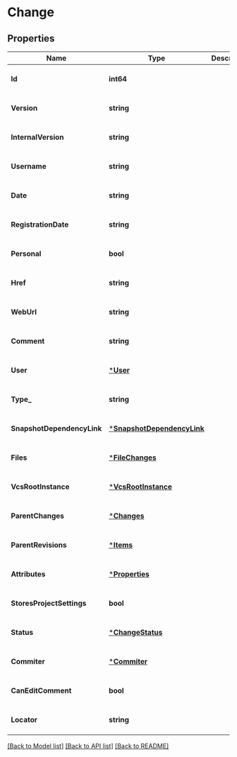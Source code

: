 # Change

## Properties
Name | Type | Description | Notes
------------ | ------------- | ------------- | -------------
**Id** | **int64** |  | [optional] [default to null]
**Version** | **string** |  | [optional] [default to null]
**InternalVersion** | **string** |  | [optional] [default to null]
**Username** | **string** |  | [optional] [default to null]
**Date** | **string** |  | [optional] [default to null]
**RegistrationDate** | **string** |  | [optional] [default to null]
**Personal** | **bool** |  | [optional] [default to null]
**Href** | **string** |  | [optional] [default to null]
**WebUrl** | **string** |  | [optional] [default to null]
**Comment** | **string** |  | [optional] [default to null]
**User** | [***User**](user.md) |  | [optional] [default to null]
**Type_** | **string** |  | [optional] [default to null]
**SnapshotDependencyLink** | [***SnapshotDependencyLink**](SnapshotDependencyLink.md) |  | [optional] [default to null]
**Files** | [***FileChanges**](fileChanges.md) |  | [optional] [default to null]
**VcsRootInstance** | [***VcsRootInstance**](vcs-root-instance.md) |  | [optional] [default to null]
**ParentChanges** | [***Changes**](changes.md) |  | [optional] [default to null]
**ParentRevisions** | [***Items**](items.md) |  | [optional] [default to null]
**Attributes** | [***Properties**](properties.md) |  | [optional] [default to null]
**StoresProjectSettings** | **bool** |  | [optional] [default to null]
**Status** | [***ChangeStatus**](ChangeStatus.md) |  | [optional] [default to null]
**Commiter** | [***Commiter**](commiter.md) |  | [optional] [default to null]
**CanEditComment** | **bool** |  | [optional] [default to null]
**Locator** | **string** |  | [optional] [default to null]

[[Back to Model list]](../README.md#documentation-for-models) [[Back to API list]](../README.md#documentation-for-api-endpoints) [[Back to README]](../README.md)


